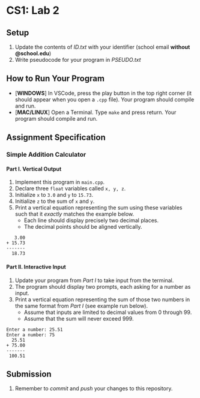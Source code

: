 # CS1: Lab 2

## Setup
1. Update the contents of *ID.txt* with your identifier (school email **without @school.edu**)
2. Write pseudocode for your program in *PSEUDO.txt*

## How to Run Your Program
* [**WINDOWS**] In VSCode, press the play button in the top right corner (it should appear when you open a `.cpp` file). Your program should compile and run.
* [**MAC/LINUX**] Open a Terminal. Type `make` and press return. Your program should compile and run.

## Assignment Specification
### Simple Addition Calculator
#### Part I. Vertical Output
1. Implement this program in `main.cpp`.
2. Declare three `float` variables called `x, y, z`.
3. Initialize `x` to `3.0` and `y` to `15.73`.
4. Initialize `z` to the sum of `x` and `y`.
5. Print a vertical equation representing the sum using these variables such that it *exactly* matches the example below.
   - Each line should display precisely two decimal places.
   - The decimal points should be aligned vertically.
```
   3.00
+ 15.73
-------
  18.73
```

#### Part II. Interactive Input
1. Update your program from *Part I* to take input from the terminal.
2. The program should display two prompts, each asking for a number as input.
3. Print a vertical equation representing the sum of those two numbers in the same format from *Part I* (see example run below).
   - Assume that inputs are limited to decimal values from 0 through 99.
   - Assume that the sum will never exceed 999.
```
Enter a number: 25.51
Enter a number: 75
  25.51
+ 75.00
-------
 100.51
```  

## Submission
1. Remember to *commit* and *push* your changes to this repository.
